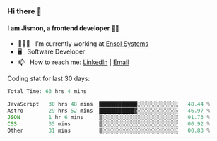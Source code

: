 ### Hi there 👋

#### I am Jismon, a frontend developer 👦🏻

- 🧑🏻‍💻   &nbsp; I’m currently working at <a href='https://www.ensolsystems.com/' target="_blank">Ensol Systems</a>
- 🖥   &nbsp; Software Developer
- 📫   &nbsp; How to reach me: <a href='https://www.linkedin.com/in/jismonthomas/'>LinkedIn</a> | <a href='mailto:hellojismonthomas@gmail.com'>Email</a>

Coding stat for last 30 days:
<!--START_SECTION:waka-->

```javascript
Total Time: 63 hrs 4 mins

JavaScript   30 hrs 48 mins  ████████████░░░░░░░░░░░░░   48.44 %
Astro        29 hrs 52 mins  ███████████▓░░░░░░░░░░░░░   46.97 %
JSON         1 hr 6 mins     ▒░░░░░░░░░░░░░░░░░░░░░░░░   01.73 %
CSS          35 mins         ▒░░░░░░░░░░░░░░░░░░░░░░░░   00.92 %
Other        31 mins         ▒░░░░░░░░░░░░░░░░░░░░░░░░   00.83 %
```

<!--END_SECTION:waka-->

<!--
**jismonthomas/jismonthomas** is a ✨ _special_ ✨ repository because its `README.md` (this file) appears on your GitHub profile.

Here are some ideas to get you started:

- 🔭 I’m currently working on ...
- 🌱 I’m currently learning ...
- 👯 I’m looking to collaborate on ...
- 🤔 I’m looking for help with ...
- 💬 Ask me about ...
- 📫 How to reach me: ...
- 😄 Pronouns: ...
- ⚡ Fun fact: ...
-->
